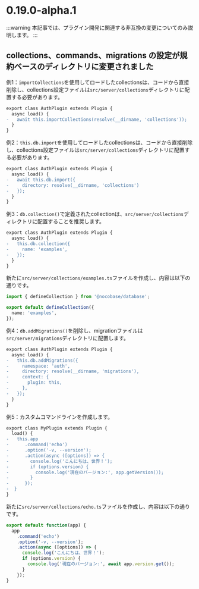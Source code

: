 # 0.19.0-alpha.1

:::warning
本記事では、プラグイン開発に関連する非互換の変更についてのみ説明します。
:::

## collections、commands、migrations の設定が規約ベースのディレクトリに変更されました

例1：`importCollections`を使用してロードしたcollectionsは、コードから直接削除し、collections設定ファイルは`src/server/collections`ディレクトリに配置する必要があります。

```diff
export class AuthPlugin extends Plugin {
  async load() {
-   await this.importCollections(resolve(__dirname, 'collections'));
  }
}
```

例2：`this.db.import`を使用してロードしたcollectionsは、コードから直接削除し、collections設定ファイルは`src/server/collections`ディレクトリに配置する必要があります。

```diff
export class AuthPlugin extends Plugin {
  async load() {
-   await this.db.import({
-     directory: resolve(__dirname, 'collections')
-   });
  }
}
```

例3：`db.collection()`で定義されたcollectionは、`src/server/collections`ディレクトリに配置することを推奨します。

```diff
export class AuthPlugin extends Plugin {
  async load() {
-   this.db.collection({
-     name: 'examples',
-   });
  }
}
```

新たに`src/server/collections/examples.ts`ファイルを作成し、内容は以下の通りです。

```typescript
import { defineCollection } from '@nocobase/database';

export default defineCollection({
  name: 'examples',
});
```

例4：`db.addMigrations()`を削除し、migrationファイルは`src/server/migrations`ディレクトリに配置します。

```diff
export class AuthPlugin extends Plugin {
  async load() {
-   this.db.addMigrations({
-     namespace: 'auth',
-     directory: resolve(__dirname, 'migrations'),
-     context: {
-       plugin: this,
-     },
-   });
  }
}
```

例5：カスタムコマンドラインを作成します。

```diff
export class MyPlugin extends Plugin {
  load() {
-   this.app
-      .command('echo')
-      .option('-v, --version');
-      .action(async ([options]) => {
-        console.log('こんにちは、世界！');
-        if (options.version) {
-          console.log('現在のバージョン:', app.getVersion());
-        }
-      });
-  }
}
```

新たに`src/server/collections/echo.ts`ファイルを作成し、内容は以下の通りです。

```typescript
export default function(app) {
  app
    .command('echo')
    .option('-v, --version');
    .action(async ([options]) => {
      console.log('こんにちは、世界！');
      if (options.version) {
        console.log('現在のバージョン:', await app.version.get());
      }
    });
}
```


